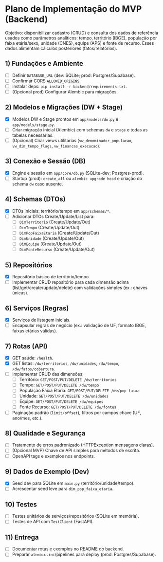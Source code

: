 # Plano de Implementação do MVP (Backend)

Objetivo: disponibilizar cadastro (CRUD) e consulta dos dados de referência usados como parâmetros analíticos: tempo, território (IBGE), população por faixa etária/sexo, unidade (CNES), equipe (APS) e fonte de recurso. Esses dados alimentam cálculos posteriores (fatos/relatórios).

## 1) Fundações e Ambiente
- [ ] Definir `DATABASE_URL` (dev: SQLite; prod: Postgres/Supabase).
- [ ] Confirmar CORS `ALLOWED_ORIGINS`.
- [ ] Instalar deps: `pip install -r backend/requirements.txt`.
- [ ] (Opcional prod) Configurar Alembic para migrações.

## 2) Modelos e Migrações (DW + Stage)
- [x] Modelos DW e Stage prontos em `app/models/dw.py` e `app/models/stage.py`.
- [ ] Criar migração inicial (Alembic) com schemas `dw` e `stage` e todas as tabelas necessárias.
- [ ] (Opcional) Criar views utilitárias (`vw_denominador_populacao`, `vw_dim_tempo_flags`, `vw_financas_execucao`).

## 3) Conexão e Sessão (DB)
- [x] Engine e sessão em `app/core/db.py` (SQLite-dev; Postgres-prod).
- [ ] Startup (prod): `create_all` ou `alembic upgrade head` e criação do schema `dw` caso ausente.

## 4) Schemas (DTOs)
- [x] DTOs iniciais: território/tempo em `app/schemas/*`.
- [ ] Adicionar DTOs Create/Update/List para:
  - [ ] `DimTerritorio` (Create/Update/Out)
  - [ ] `DimTempo` (Create/Update/Out)
  - [ ] `DimPopFaixaEtaria` (Create/Update/Out)
  - [ ] `DimUnidade` (Create/Update/Out)
  - [ ] `DimEquipe` (Create/Update/Out)
  - [ ] `DimFonteRecurso` (Create/Update/Out)

## 5) Repositórios
- [x] Repositório básico de território/tempo.
- [ ] Implementar CRUD repositório para cada dimensão acima (list/get/create/update/delete) com validações simples (ex.: chaves únicas).

## 6) Serviços (Regras)
- [x] Serviços de listagem iniciais.
- [ ] Encapsular regras de negócio (ex.: validação de UF, formato IBGE, faixas etárias válidas).

## 7) Rotas (API)
- [x] GET saúde: `/health`.
- [x] GET listas: `/dw/territorios`, `/dw/unidades`, `/dw/tempo`, `/dw/fatos/cobertura`.
- [ ] Implementar CRUD das dimensões:
  - [ ] Território: `GET/POST/PUT/DELETE /dw/territorios`
  - [ ] Tempo: `GET/POST/PUT/DELETE /dw/tempo`
  - [ ] População Faixa Etária: `GET/POST/PUT/DELETE /dw/pop-faixa`
  - [ ] Unidade: `GET/POST/PUT/DELETE /dw/unidades`
  - [ ] Equipe: `GET/POST/PUT/DELETE /dw/equipes`
  - [ ] Fonte Recurso: `GET/POST/PUT/DELETE /dw/fontes`
- [ ] Paginação padrão (`limit/offset`), filtros por campos chave (UF, ano/mes, etc.).

## 8) Qualidade e Segurança
- [ ] Tratamento de erros padronizado (HTTPException mensagens claras).
- [ ] (Opcional MVP) Chave de API simples para métodos de escrita.
- [ ] OpenAPI tags e exemplos nos endpoints.

## 9) Dados de Exemplo (Dev)
- [x] Seed dev para SQLite em `main.py` (território/unidade/tempo).
- [ ] Acrescentar seed leve para `dim_pop_faixa_etaria`.

## 10) Testes
- [ ] Testes unitários de serviços/repositórios (SQLite em memória).
- [ ] Testes de API com `TestClient` (FastAPI).

## 11) Entrega
- [ ] Documentar rotas e exemplos no README do backend.
- [ ] Preparar `alembic.ini`/pipelines para deploy (prod: Postgres/Supabase).
